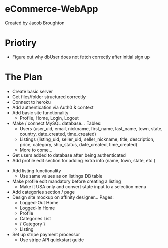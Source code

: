 # eCommerce-WebApp
Created by Jacob Broughton


# Priotiry
- Figure out why dbUser does not fetch correctly after initial sign up

# The Plan
* Create basic server
* Get files/folder structured correctly
* Connect to heroku
* Add authentication via Auth0 & context
* Add basic site functionality
    * Profile, Home, Login, Logout
* Make / connect MySQL database... Tables:
    * Users (user_uid, email, nickname, first_name, last_name, town, state, country, date_created, time_created)
    * Listings (listing_uid, seller_uid, seller_nickname, title, description, price, category, ship_status, date_created, time_created)
    * More to come...
* Get users added to database after being authenticated
* Add profile edit section for adding extra info (name, town, state, etc.)
- Add listing functionality
    - Use same values as on listings DB table
- Make profile edit mandatory before creating a listing
    - Make it USA only and convert state input to a selection menu
- Add categories section / page
- Design site mockup on affinity designer... Pages: 
    - Logged-Out Home
    - Logged-In Home
    - Profile
    - Categories List 
    - { Category }
    - Listing
- Set up stripe payment processor
    - Use stripe API quickstart guide